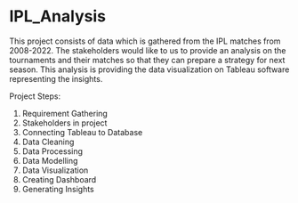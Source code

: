 # IPL_Analysis

This project consists of data which is gathered from the IPL matches from 2008-2022. The stakeholders would like to us to provide an analysis on the tournaments and their matches so that they can prepare a strategy for next season. This analysis is providing the data visualization on Tableau software representing the insights.

Project Steps:
1. Requirement Gathering
2. Stakeholders in project
3. Connecting Tableau to Database
4. Data Cleaning
5. Data Processing
6. Data Modelling
7. Data Visualization
8. Creating Dashboard
9. Generating Insights
